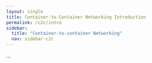 ```yaml
---
layout: single
title: Container-to-Container Networking Introduction
permalink: /c2c/intro
sidebar:
  title: "Container-to-container Networking"
  nav: sidebar-c2c
---
```


...
